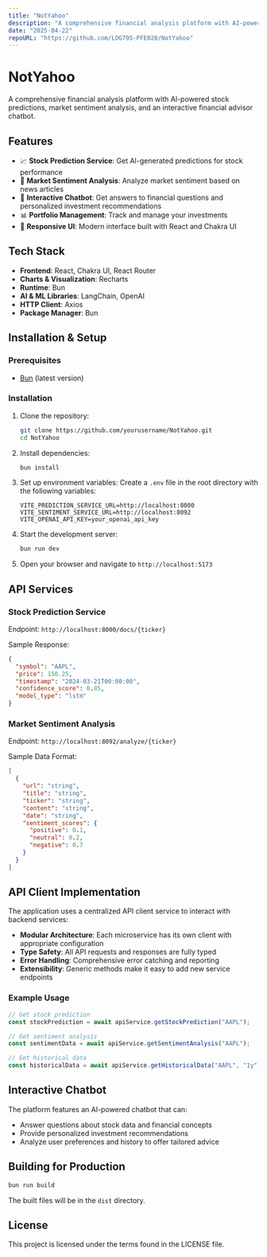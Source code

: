 ```yaml
---
title: "NotYahoo"
description: "A comprehensive financial analysis platform with AI-powered stock predictions, market sentiment analysis, and interactive agentic advisor"
date: "2025-04-22"
repoURL: "https://github.com/LOG795-PFE020/NotYahoo"
---
```


# NotYahoo

A comprehensive financial analysis platform with AI-powered stock predictions, market sentiment analysis, and an interactive financial advisor chatbot.

## Features

- 📈 **Stock Prediction Service**: Get AI-generated predictions for stock performance
- 📰 **Market Sentiment Analysis**: Analyze market sentiment based on news articles
- 💬 **Interactive Chatbot**: Get answers to financial questions and personalized investment recommendations
- 📊 **Portfolio Management**: Track and manage your investments
- 📱 **Responsive UI**: Modern interface built with React and Chakra UI

## Tech Stack

- **Frontend**: React, Chakra UI, React Router
- **Charts & Visualization**: Recharts
- **Runtime**: Bun
- **AI & ML Libraries**: LangChain, OpenAI
- **HTTP Client**: Axios
- **Package Manager**: Bun

## Installation & Setup

### Prerequisites

- [Bun](https://bun.sh/) (latest version)

### Installation

1. Clone the repository:

   ```bash
   git clone https://github.com/yourusername/NotYahoo.git
   cd NotYahoo
   ```

2. Install dependencies:

   ```bash
   bun install
   ```

3. Set up environment variables:
   Create a `.env` file in the root directory with the following variables:

   ```
   VITE_PREDICTION_SERVICE_URL=http://localhost:8000
   VITE_SENTIMENT_SERVICE_URL=http://localhost:8092
   VITE_OPENAI_API_KEY=your_openai_api_key
   ```

4. Start the development server:

   ```bash
   bun run dev
   ```

5. Open your browser and navigate to `http://localhost:5173`

## API Services

### Stock Prediction Service

Endpoint: `http://localhost:8000/docs/{ticker}`

Sample Response:

```json
{
  "symbol": "AAPL",
  "price": 150.25,
  "timestamp": "2024-03-21T00:00:00",
  "confidence_score": 0.85,
  "model_type": "lstm"
}
```

### Market Sentiment Analysis

Endpoint: `http://localhost:8092/analyze/{ticker}`

Sample Data Format:

```json
[
  {
    "url": "string",
    "title": "string",
    "ticker": "string",
    "content": "string",
    "date": "string",
    "sentiment_scores": {
      "positive": 0.1,
      "neutral": 0.2,
      "negative": 0.7
    }
  }
]
```

## API Client Implementation

The application uses a centralized API client service to interact with backend services:

- **Modular Architecture**: Each microservice has its own client with appropriate configuration
- **Type Safety**: All API requests and responses are fully typed
- **Error Handling**: Comprehensive error catching and reporting
- **Extensibility**: Generic methods make it easy to add new service endpoints

### Example Usage

```typescript
// Get stock prediction
const stockPrediction = await apiService.getStockPrediction("AAPL");

// Get sentiment analysis
const sentimentData = await apiService.getSentimentAnalysis("AAPL");

// Get historical data
const historicalData = await apiService.getHistoricalData("AAPL", "1y", "1d");
```

## Interactive Chatbot

The platform features an AI-powered chatbot that can:

- Answer questions about stock data and financial concepts
- Provide personalized investment recommendations
- Analyze user preferences and history to offer tailored advice

## Building for Production

```bash
bun run build
```

The built files will be in the `dist` directory.

## License

This project is licensed under the terms found in the LICENSE file.
